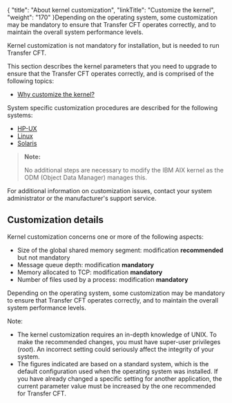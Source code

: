 {
    "title": "About kernel customization",
    "linkTitle": "Customize the kernel",
    "weight": "170"
}Depending on the operating system, some customization may
be mandatory to ensure that <span class="mc-variable axway_variables.Component_Short_Name variable">Transfer CFT</span> operates correctly, and to maintain
the overall system performance levels.

Kernel customization is not mandatory for installation, but is needed to run <span class="mc-variable axway_variables.Component_Short_Name variable">Transfer CFT</span>.

This section describes the
kernel parameters that you need to upgrade to ensure that the
<span class="mc-variable axway_variables.Component_Short_Name variable">Transfer CFT</span> operates correctly, and is comprised of the following topics:

-   [Why
    customize the kernel?](why_customize_the_kernel_)

System specific
customization procedures are described for the following systems:

-   [HP-UX](customizing_hp_ux)
-   [Linux](customizing_linux)
-   [Solaris](customizing_solaris)

> **Note:**
>
> No additional steps are necessary to modify the IBM AIX kernel as the ODM (Object Data Manager) manages this.

For additional information on customization issues,
contact your system administrator or the manufacturer's support service.

## Customization details

Kernel customization concerns one or more of the following aspects:

-   Size
    of the global shared memory segment: modification **recommended**
    but not mandatory
-   Message
    queue depth: modification **mandatory**
-   Memory
    allocated to TCP: modification **mandatory**
-   Number
    of files used by a process: modification **mandatory**

Depending on the operating system, some customization may
be mandatory to ensure that <span class="mc-variable axway_variables.Component_Short_Name variable">Transfer CFT</span> operates correctly, and to maintain
the overall system performance levels.

Note:

-   The kernel customization
    requires an in-depth knowledge of UNIX. To make the recommended changes,
    you must have super-user privileges (*root*). An incorrect setting
    could seriously affect the integrity of your system.
-   The figures indicated
    are based on a standard system, which is the default configuration
    used when the operating system was installed. If you have already changed
    a specific setting for another application, the current parameter value
    must be increased by the one recommended for <span class="mc-variable axway_variables.Component_Short_Name variable">Transfer CFT</span>.
